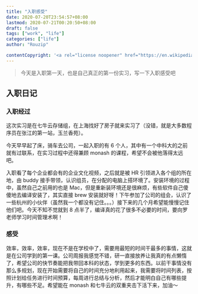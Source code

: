 ```yaml
---
title: "入职感受"
date: 2020-07-20T23:54:57+08:00
lastmod: 2020-07-21T00:20:50+08:00
draft: false
tags: ["work", "life"]
categories: ["life"]
author: "Rouzip"

contentCopyright: '<a rel="license noopener" href="https://en.wikipedia.org/wiki/Wikipedia:Text_of_Creative_Commons_Attribution-ShareAlike_3.0_Unported_License" target="_blank">Creative Commons Attribution-ShareAlike License</a>'
---
```


> 今天是入职第一天，也是自己真正的第一份实习，写一下入职感受吧

<!--more-->

## 入职日记

### 入职经过

这次实习是在七牛云存储组，在上海找好了房子就来实习了（没错，就是大多数程序员在张江的第一站，玉兰香苑）。

今天早早起了床，骑车去公司，一起入职的有 6 个人，其中有一个中科大的之前就有过联系，在实习过程中还得兼顾 monash 的课程，希望不会被他落得太远吧。

入职看了每个企业都会有的企业文化视频，之后就是被 HR 引领进入各个组的所在地，由 buddy 接手带领，认识组员，在分配的电脑上搭环境了。安装环境的过程中，虽然自己之前用的也是 Mac，但是重新装环境还是很麻烦，有些软件自己傻傻地去编译安装了，其实直接 brew 安装就好呀！下午参加了公司的组会，认识了一些杭州的小伙伴（虽然我一个都没有记住。。。）接下来的几个月希望能慢慢记住他们吧。今天不知不觉就到 8 点半了，编译真的花了很多不必要的时间，要向罗老师学习时间管理术啊！

### 感受

效率，效率，效率，现在不是在学校中了，需要用最短的时间干最多的事情，这就是在公司学到的第一课。公司周报我感觉不错，研一直接放养让我真的有点懒惰了，希望公司的快节奏能把我带回本科的状态，学到更多的东西。以前干事情没有那么多规划，现在开始需要将自己的时间充分地利用起来，我需要将时间列表，按照计划给任务进行时间预算，每周进行总结与分析，然后才能明白自己有哪些提升，有哪些不足。希望能在 monash 和七牛云的双重夹击下活下来，加油～
